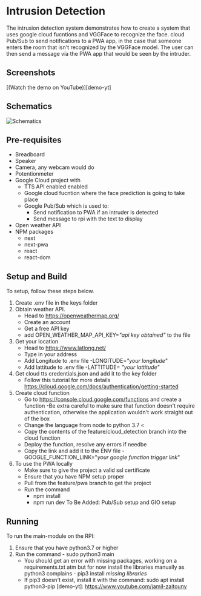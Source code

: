 # Intrusion Detection 

The intrusion detection system demonstrates how to create a system that uses
google cloud fucntions and VGGFace to recognize the face. cloud Pub/Sub to send
notifications to a PWA app, in the case that someone enters the room that isn't
recognized by the VGGFace model. The user can then send a message via the PWA
app that would be seen by the intruder.

## Screenshots

[(Watch the demo on YouTube)][demo-yt]

## Schematics

![Schematics](schematics.png)

## Pre-requisites

- Breadboard
- Speaker
- Camera, any webcam would do
- Potentionmeter
- Google Cloud project with
  - TTS API enabled enabled
  - Google cloud fucntion where the face prediction is going to take place
  - Google Pub/Sub which is used to:
    - Send notification to PWA if an intruder is detected
    - Send message to rpi with the text to display
- Open weather API
- NPM packages
  - next
  - next-pwa
  - react
  - react-dom

## Setup and Build

To setup, follow these steps below.

1.  Create .env file in the keys folder 
2.  Obtain weather API.
    - Head to https://openweathermap.org/
    - Create an account
    - Get a free API key
    - add OPEN_WEATHER_MAP_API_KEY=*"api key obtained"* to the file
3.  Get your location
    - Head to https://www.latlong.net/
    - Type in your address
    - Add Longitude to .env file
      -LONGITUDE=*"your longitude"*
    - Add lattitude to .env file
      -LATTITUDE= *"your lattitude"*
4.  Get cloud tts credentials.json and add it to the key folder
    - Follow this tutorial for more details https://cloud.google.com/docs/authentication/getting-started
5.  Create cloud function
    - Go to https://console.cloud.google.com/functions and create a function
      -Be extra careful to make sure that function doesn't require authentication, otherwise the
      application wouldn't work straight out of the box
    - Change the language from node to python 3.7 <
    - Copy the contents of the feature/cloud_detection branch into the cloud function
    - Deploy the function, resolve any errors if needbe
    - Copy the link and add it to the ENV file
      -GOOGLE_FUNCTION_LINK="*your google function trigger link*"
6. To use the PWA locally
    - Make sure to give the project a valid ssl certificate 
    - Ensure that you have NPM setup proper
    - Pull from the feature/pwa branch to get the project
    - Run the command
      - npm install
      - npm run dev
To Be Added: Pub/Sub setup and GIO setup 

## Running

To run the main-module on the RPI:

  1. Ensure that you have python3.7 or higher
  2. Run the command
    - sudo python3 main
      - You should get an error with missing packages, working on a requirements.txt atm
    but for now install the libraries manually as python3 complains
    - pip3 install *missing libraries*
      - If pip3 doesn't exist, install it with the command: sudo apt install python3-pip
[demo-yt]: https://www.youtube.com/jamil-zaitouny
